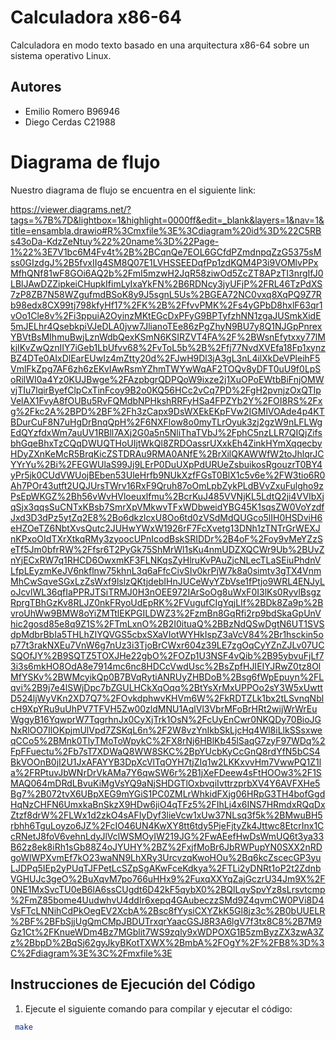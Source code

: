# Calculadora x86-64
Calculadora en modo texto basado en una arquitectura x86-64 sobre un sistema operativo Linux.

## Autores

- Emilio Romero B96946 
- Diego Cerdas C21988

# Diagrama de flujo
Nuestro diagrama de flujo se encuentra en el siguiente link:

https://viewer.diagrams.net/?tags=%7B%7D&lightbox=1&highlight=0000ff&edit=_blank&layers=1&nav=1&title=ensambla.drawio#R%3Cmxfile%3E%3Cdiagram%20id%3D%22C5RBs43oDa-KdzZeNtuy%22%20name%3D%22Page-1%22%3E7V1bc6M4Fv4t%2B%2BCqnQe7EOL6GCfdPZmdnpqZzG5375sMss0GIzdgJ%2B5fvxIIg4SM8Q07E1LVHSSEEDqfPp1zdKQM4P3i9VOMlvPPxMfhQNf81wF8GOi6AQ2b%2FmI5mzwH2JqR58ziwOd5ZcZT8APzTI3nrgIfJ0LBlJAwDZZipkeiCHupkIfimLyIxaYkFN%2B6RDNcy3jyUFjP%2FRL46TzPdXS7zP8ZB7N58WZgufmdBSoK8y9J5sgnL5Us%2BGEA72NC0vxq8XqPQ9Z7Rb98edx8CX99tj798kfyHf17%2FK%2B%2FfvvPMK%2Fs4yGPbD8hxlF63qr1vOo1Cle8v%2Fi3ppuiA2OyinzMKtEGcDxPFyG9BPTyfzhNN1zgaJUSmkXidE5mJELhr4QsebkpiVJeDLA0jvw7JlianoTEe86zPgZhyN9BU7y8Q1NJGpPnrexYBVtBsMIhmuBwjLznWdbQexKSmN6KSIRZVT4FA%2F%2BWsnEfytxxy77lMkjIKvZwQznIIY7iGeb1LbUfvv68%2FvToL5b%2B%2Ffj77NvdXVEfa18Fp1xynzBZ4DTe0AIxDlEarEUwIz4mZtty20d%2FJwH9Dl3jA3gL3nL4ilXkDeVPleihF5VmlFkZpg7AF6zh6zEKvIAwRsmYZhmTWYwWqAF2TOQv8yDFT0uU9f0LpSoRilWI0a4Yz0KUJBwge%2FAzpbgrQDPQoW9ixze2j1XuOPoEWtbBiFnjOMWvjTIu7lqirByefClpCxTinFcoy9B2o0KQ56HCc2vCq7PD%2FgH2pvnjzOxQTIpVelAX1FvyA8fOUBu5RvFQMdbNPHkshRRFyHSa4FPZYb2Y%2FOI8RS%2Fxg%2Fkc2A%2BPD%2BF%2Fh3zCapx9DsWXEkEKpFVw2IGMlVOAde4p4KTBDurCuF8N7uHgDrBnqQpH%2F6NXFlow8o0myTLrOyuk3zj2gzW9nLFLWgEdQYzfdxWm7auUV1RBll7AXj2G0a5n5NliThaTVbJ%2FphC5nzLLR7QIQjZifsbhGqeBhxTzCQqDWUQTHoUIjtWkQl8ZRDOassrUXxkEh4ZinkHYmXqqecbyHDyZXnKeMcR5BrqKicZSTDRAu9RMA0ANfE%2BrXilQKAWWfW2toJhlqrJCYYrYu%2Bi%2FEGWUlaS99Jj9LErP0DuUXpPdURUeZsbuikosRgouzrT0BY4yPr5jk0CUdVWUojBEben53UleHrfb9NUkXzfFGsT0BlX1c5v6e%2FW3tio6R0Ah7POr43utft2UQJUrsTWrv16RxF9Qruh87oOmLpbZykPLdBVvZxuFulgho9zPsEpWKGZ%2Bh56vWvHVloeuxlfmu%2BcrKuJ485VVNjKL5LdtQ2ji4VVIbXjqSjx3qqsSuCNTxKBsb7SmrXpVMkwvTFxWDbweidYBG45K1sqsZW0VoYzdfJxd3D3dPz5ytZq2E8%2Bo6dkzlcxU8Oo6td0zVSdMdQUGco5lIH0HSDviH6eHZOeTZ6NbtXvsQutc2JUHwYWxW1926rF7FcXvetg13DNh1zTNTrGrWEXJnKPxoOIdTXrXtkqRMy3zyoocUPnIcodBskSRIDDr%2B4oF%2Foy9vMeYZzSeTf5Jm0bfrRW%2Ffsr6T2PyGk75ShMrWl1sKu4nmUDZXQCWr9Ub%2BUvZnYjECxRW7q1RHCD6OwxmKF3FLNKqsZyHlruKvPAuZjcNLecTLaSEiuPhdnVLfpLEyzmKeJV6nkflnw75khnL3q6aFfcCivSIv0krPjW7k8a0simtv3gTX4VnmMhCwSqveSGxLzZsWxf9lslzQKtjdebIHnJUCeWyYZbVse1fPtjo9WRL4ENJyLoJcvlWL36qfIaPPRJTSiTRMJ0H3nOEE972IArSoOg8uWxF0I3lKs0RyvlBsgzRprgTBhGzKv8RLJZ0nkFRyoUdEpRK%2FVugufCIgYqjLIf%2BDk8Za9p%2BvroUhWw9BMW8oYiZMTtlEKPGILDWZ3%2FzmBn8GqRfi2rp9bdSkaGpUnVhic2gosd85e8q9Z1S%2FTmLxnO%2B2I0ituaQ%2BBzNdQSwDgtN6UT1SVSdpMdbrBbIa5THLhZIYQVGS5cbxSXaVIotWYHkIspZ3aVcV84%2Br1hsckin5op77t3rakNXEu7VnW6g7nUz3i3TjoBrCWxr604z39LE7zgOqCyYZnZJLv07UCSQOfJY%2B9SQTZ5TOXJHe22gbO%2FOZp1U3NSF4vQib%2B95ybvuFjLf73i3s6mkHO8OdA8e7914mc6nc8HDCcVwdUsc%2BsZpfHJIEIYJRwZ0tz8OlMfYSKv%2BWMcyikQp0B7BVqRytiANRUyZHBDoB%2Bsg6fWpEpuyn%2FLqvi%2B9j7e4lSWjDpc7bZGULHCkXqOqq%2BtYsXrMxUPPOo2sY3W5xUwttD524ljWyVKn2XD7Q7%2FOvkdphwvKHVm6W%2FkRDTZLk1bx2tLSvnqNblcH9XpYRu9uUhPV7TFVH5Zw00zldMNU1AqlVl3VbrMFoBrHRt2wijWrWrEuWggyB16YqwprW7TqgrhnJx0CyXjTrk1OsN%2FcUyEnCwr0NKQDy70BioJGNxRlOO7IlOKpjmUlVpd7ZSKqL6n%2F2W8vzYnIkbSkLjcHq4Wl8iLlkSSsxweqCCo5%2BMnk0TlyTMoToWpykC%2FX8rNj6HBlKb45lSaqG7zyF97WDq%2FpFFuectu%2Fb7sT7XDWaQ8WW8SKC%2BpYUcbKyCcGnQ8rdYfN5bCS4BkVOOnB0jI2U1JxAFAYYB3DpXcVlTqOYH7tjZIq1w2LKKxvvHm7VwwPQ1Z1la%2FRPtuvJbWNrDrVkAMa7Y6qwSW6r%2B1jXeFDeew4sFtHOOw3%2F1SMAQ064mDRdLBvuKiMgVsYQ9aNjSHDGTlOxbvqiIvttrzprbXV4Y6AVFXHe5Bg7%2B072tvX6UBpXEG9mYGiS1PC0ZMLrWhkidFXjg06HRpG3TH4bofGgdHqNzCHFN6UmxkaBnSkzX9HDw6jiO4qTFz5%2FIhLj4x6INS7HRmdxRQqDxZtzf8drW%2FLWx1d2zkO4sAFIyDyf3lieVcw1xUw37NLsq3f5k%2BMwuBH5rbhh6TguLoyzo6JZ%2FcIO46UN4KwXY8tt6tdy5PjeFjtyZk4Jttwc8EtcrInx1CcRNetJ8foV6vehnLdyJlVclWSMOyIW219JG%2FwAEefHwDsWmUQ6t3ya33B62z8ek8iRh1sGb88Z4oJYUHY%2BZ%2FxjfMoBr6JbRWPupYN0SXX2nRDgoWlWPXvmEf7kO23waNN9LhXRy3UrcvzqKwoHOu%2Bq6kcZscecGP3yuLJDPq5IEp2yPUqTJFPetLcSZpSgAKwFceKdkya%2FTLi2yDNRt1oP2t2ZdnbVGHUJc3geO%2BuXqvM7po766uHHx9%2FuxqXXYqZajGczrU34Jm9X%2F0NE1MxSvcTU0eB6lA6ssCUgdt6D42kF5qybX0%2BQlLqySpvYz8sLrsvtcmp%2FmZ85bome4UudwhvU4ddIr6xepq4GAubeczzSMd9Z4qvmCW0PVi8D4VsFTcLNNihCdPkOegEV2XcbA%2Bsc8fYysiCXYZkK5Gl8jz3c%2B0bUUELR%2BF%2BFbSjjUgQmCMpJBDUTrxqrYaacGSJ8R3A6lgV7f3tx8C8%2B7M9Gz1Ct%2FKnueWDm4Bz7MGblit7WS9zqly9xWDPOXG1B5zmByzZX3zwA3Zz%2BbpD%2BqSj62gyJkyBKotTXWX%2BmbA%2FOgY%2F%2FB8%3D%3C%2Fdiagram%3E%3C%2Fmxfile%3E

## Instrucciones de Ejecución del Código

1. Ejecute el siguiente comando para compilar y ejecutar el código:

```bash
 make
```

